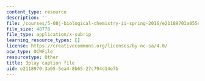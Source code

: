 ```yaml
---
content_type: resource
description: ''
file: /courses/5-08j-biological-chemistry-ii-spring-2016/e21189703a055ea48b6527c794d14e7b_H0ubjnHa5rY.vtt
file_size: 48778
file_type: application/x-subrip
learning_resource_types: []
license: https://creativecommons.org/licenses/by-nc-sa/4.0/
ocw_type: OCWFile
resourcetype: Other
title: 3play caption file
uid: e2118970-3a05-5ea4-8b65-27c794d14e7b
---
```

